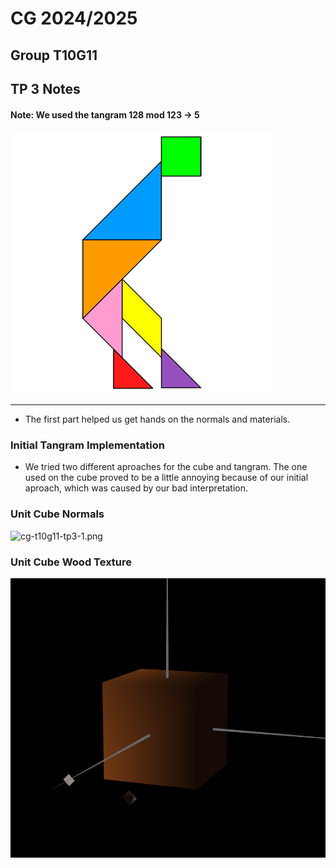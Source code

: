 # CG 2024/2025

## Group T10G11

## TP 3 Notes

#### Note: We used the tangram 128 mod 123 -> 5

![tangram.png](screenshots%2Ftangram.png)

---

- The first part helped us get hands on the normals and materials. 

### Initial Tangram Implementation

- We tried two different aproaches for the cube and tangram. The one used on the cube proved to be a little annoying because of our initial aproach, which was caused by our bad interpretation.

### Unit Cube Normals
![cg-t10g11-tp3-1.png](screenshots/cg-t10g11-tp3-1_fix.png)

### Unit Cube Wood Texture
![cg-t10g11-tp3-2.png](screenshots/cg-t10g11-tp3-2.png)